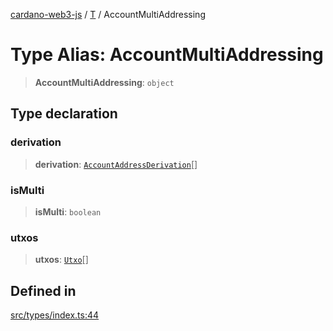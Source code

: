 [cardano-web3-js](../../../index.md) / [T](../index.md) / AccountMultiAddressing

# Type Alias: AccountMultiAddressing

> **AccountMultiAddressing**: `object`

## Type declaration

### derivation

> **derivation**: [`AccountAddressDerivation`](AccountAddressDerivation.md)[]

### isMulti

> **isMulti**: `boolean`

### utxos

> **utxos**: [`Utxo`](Utxo.md)[]

## Defined in

[src/types/index.ts:44](https://github.com/xray-network/cardano-web3-js/blob/51359f53a33988f2d248eab0454f4ef69063970a/src/types/index.ts#L44)
